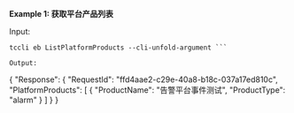 **Example 1: 获取平台产品列表**



Input: 

```
tccli eb ListPlatformProducts --cli-unfold-argument ```

Output: 
```
{
    "Response": {
        "RequestId": "ffd4aae2-c29e-40a8-b18c-037a17ed810c",
        "PlatformProducts": [
            {
                "ProductName": "告警平台事件测试",
                "ProductType": "alarm"
            }
        ]
    }
}
```

